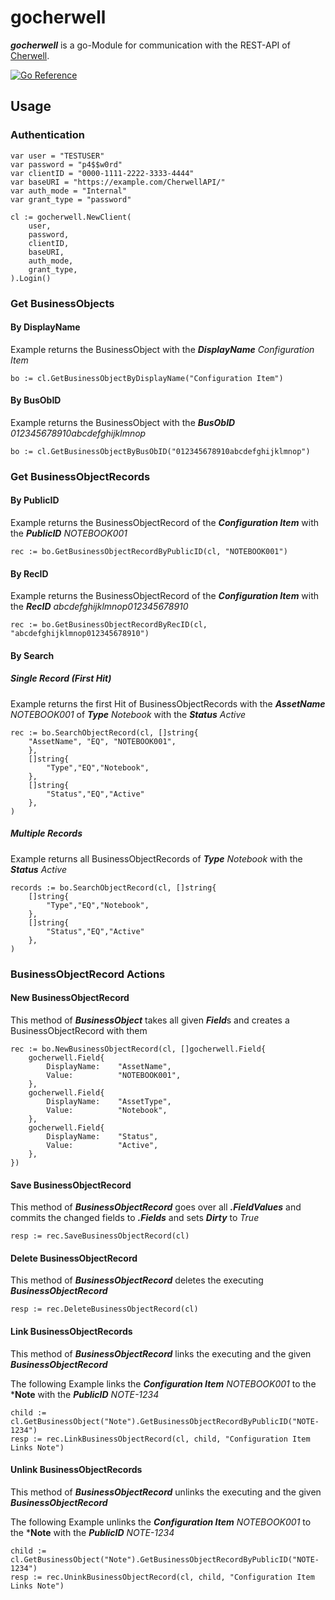 # gocherwell
***gocherwell*** is a go-Module for communication with the REST-API of [Cherwell](https://cherwell.com "https://cherwell.com").

[![Go Reference](https://pkg.go.dev/badge/github.com/itsscb/gocherwell.svg)](https://pkg.go.dev/github.com/itsscb/gocherwell)
## Usage
### Authentication
```
var user = "TESTUSER"
var password = "p4$$w0rd"
var clientID = "0000-1111-2222-3333-4444"
var baseURI = "https://example.com/CherwellAPI/"
var auth_mode = "Internal"
var grant_type = "password"

cl := gocherwell.NewClient(
    user,
    password,
    clientID,
    baseURI,
    auth_mode,
    grant_type,
).Login()
```

### Get BusinessObjects
#### By DisplayName
Example returns the BusinessObject with the ***DisplayName*** *Configuration Item*
```
bo := cl.GetBusinessObjectByDisplayName("Configuration Item")
```
#### By BusObID
Example returns the BusinessObject with the ***BusObID*** *012345678910abcdefghijklmnop*
```
bo := cl.GetBusinessObjectByBusObID("012345678910abcdefghijklmnop")
```

### Get BusinessObjectRecords
#### By PublicID
Example returns the BusinessObjectRecord of the ***Configuration Item*** with the ***PublicID*** *NOTEBOOK001*
```
rec := bo.GetBusinessObjectRecordByPublicID(cl, "NOTEBOOK001")
```
#### By RecID
Example returns the BusinessObjectRecord of the ***Configuration Item*** with the ***RecID*** *abcdefghijklmnop012345678910*
```
rec := bo.GetBusinessObjectRecordByRecID(cl, "abcdefghijklmnop012345678910")
```
#### By Search
##### Single Record (First Hit)
Example returns the first Hit of BusinessObjectRecords with the ***AssetName*** *NOTEBOOK001* of ***Type*** *Notebook* with the ***Status*** *Active* 
```
rec := bo.SearchObjectRecord(cl, []string{
    "AssetName", "EQ", "NOTEBOOK001",
    },
    []string{
        "Type","EQ","Notebook",
    },
    []string{
        "Status","EQ","Active"
    },
)
```
##### Multiple Records
Example returns all BusinessObjectRecords of ***Type*** *Notebook* with the ***Status*** *Active* 
```
records := bo.SearchObjectRecord(cl, []string{
    []string{
        "Type","EQ","Notebook",
    },
    []string{
        "Status","EQ","Active"
    },
)
```
### BusinessObjectRecord Actions
#### New BusinessObjectRecord
This method of ***BusinessObject*** takes all given ***Field***s and creates a BusinessObjectRecord with them
```
rec := bo.NewBusinessObjectRecord(cl, []gocherwell.Field{
    gocherwell.Field{
        DisplayName:    "AssetName",
        Value:          "NOTEBOOK001",
    },
    gocherwell.Field{
        DisplayName:    "AssetType",
        Value:          "Notebook",
    },
    gocherwell.Field{
        DisplayName:    "Status",
        Value:          "Active",
    },
})
```

#### Save BusinessObjectRecord
This method of ***BusinessObjectRecord*** goes over all ***.FieldValues*** and commits the changed fields to ***.Fields*** and sets ***Dirty*** to *True*
```
resp := rec.SaveBusinessObjectRecord(cl)
```

#### Delete BusinessObjectRecord
This method of ***BusinessObjectRecord*** deletes the executing ***BusinessObjectRecord***
```
resp := rec.DeleteBusinessObjectRecord(cl)
```

#### Link BusinessObjectRecords
This method of ***BusinessObjectRecord*** links the executing and the given ***BusinessObjectRecord***


The following Example links the ***Configuration Item*** *NOTEBOOK001* to the ***Note** with the ***PublicID*** *NOTE-1234*
```
child := cl.GetBusinessObject("Note").GetBusinessObjectRecordByPublicID("NOTE-1234")
resp := rec.LinkBusinessObjectRecord(cl, child, "Configuration Item Links Note")
```

#### Unlink BusinessObjectRecords
This method of ***BusinessObjectRecord*** unlinks the executing and the given ***BusinessObjectRecord***


The following Example unlinks the ***Configuration Item*** *NOTEBOOK001* to the ***Note** with the ***PublicID*** *NOTE-1234*
```
child := cl.GetBusinessObject("Note").GetBusinessObjectRecordByPublicID("NOTE-1234")
resp := rec.UninkBusinessObjectRecord(cl, child, "Configuration Item Links Note")
```
